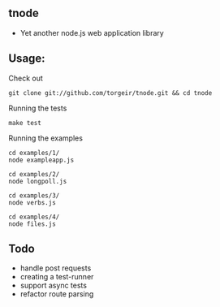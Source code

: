 tnode
-----

- Yet another node.js web application library

Usage:
-----

Check out

    git clone git://github.com/torgeir/tnode.git && cd tnode

Running the tests

    make test

Running the examples

    cd examples/1/	
    node exampleapp.js

    cd examples/2/
    node longpoll.js

    cd examples/3/	
    node verbs.js

    cd examples/4/	
    node files.js

Todo
-----
- handle post requests
- creating a test-runner
- support async tests
- refactor route parsing

	